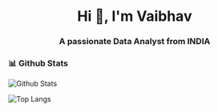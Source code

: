 <!-- Level 3: Add custom code -->

<!-- <p align="center">
  Visitor count<br>
  <img src="https://profile-counter.glitch.me/vghatmal/count.svg" />
</p> -->

<h1 align="center">Hi 👋, I'm Vaibhav</h1>
<h3 align="center">A passionate Data Analyst from INDIA</h3>

### 📊 Github Stats
![Github Stats](https://github-readme-stats.vercel.app/api?username=vghatmal&theme=radical&hide_border=false&include_all_commits=true&count_private=true)

![Top Langs](https://github-readme-stats.vercel.app/api/top-langs/?username=vghatmal&layout=compact&theme=radical)





